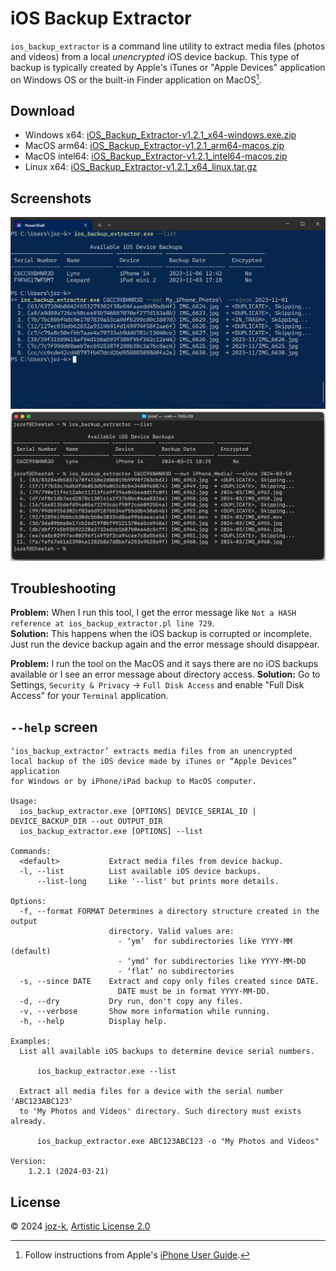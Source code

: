 iOS Backup Extractor
====================

`ios_backup_extractor` is a command line utility to extract media files (photos and videos)
from a local _unencrypted_ iOS device backup. This type of backup is typically created by Apple's iTunes
or "Apple Devices" application on Windows OS or the built-in Finder application on MacOS[^1].

[^1]: Follow instructions from Apple's [iPhone User Guide](https://support.apple.com/guide/iphone/back-up-iphone-iph3ecf67d29/ios).

Download
---------

* Windows x64: [iOS_Backup_Extractor-v1.2.1_x64-windows.exe.zip](https://github.com/joz-k/ios_backup_extractor/releases/download/v1.2.1/iOS_Backup_Extractor-v1.2.1_x64-windows.exe.zip)
* MacOS arm64: [iOS_Backup_Extractor-v1.2.1_arm64-macos.zip](https://github.com/joz-k/ios_backup_extractor/releases/download/v1.2.1/iOS_Backup_Extractor-v1.2.1_arm64-macos.zip)
* MacOS intel64: [iOS_Backup_Extractor-v1.2.1_intel64-macos.zip](https://github.com/joz-k/ios_backup_extractor/releases/download/v1.2.1/iOS_Backup_Extractor-v1.2.1_intel64-macos.zip)
* Linux x64: [iOS_Backup_Extractor-v1.2.1_x64_linux.tar.gz](https://github.com/joz-k/ios_backup_extractor/releases/download/v1.2.1/iOS_Backup_Extractor-v1.2.1_x64_linux.tar.gz)

Screenshots
-----------

![screenshot1](doc/res/win_screenshot1.png "Windows screenhost")
![screenshot1](doc/res/macos_screenshot1.png "MacOS screenhost")

Troubleshooting
---------------

**Problem:** When I run this tool, I get the error message like `Not a HASH reference at ios_backup_extractor.pl line 729`.\
**Solution:** This happens when the iOS backup is corrupted or incomplete. Just run the device backup again and the error
       message should disappear.

**Problem:** I run the tool on the MacOS and it says there are no iOS backups available or I see an error message
             about directory access.
**Solution:** Go to Settings, `Security & Privacy` → `Full Disk Access` and enable "Full Disk Access" for your
              `Terminal` application.

`--help` screen
---------------
```
‘ios_backup_extractor’ extracts media files from an unencrypted
local backup of the iOS device made by iTunes or “Apple Devices” application
for Windows or by iPhone/iPad backup to MacOS computer.

Usage:
  ios_backup_extractor.exe [OPTIONS] DEVICE_SERIAL_ID | DEVICE_BACKUP_DIR --out OUTPUT_DIR
  ios_backup_extractor.exe [OPTIONS] --list

Commands:
  <default>           Extract media files from device backup.
  -l, --list          List available iOS device backups.
      --list-long     Like '--list' but prints more details.

Options:
  -f, --format FORMAT Determines a directory structure created in the output
                      directory. Valid values are:
                        - ‘ym’  for subdirectories like YYYY-MM (default)
                        - ‘ymd’ for subdirectories like YYYY-MM-DD
                        - ‘flat’ no subdirectories
  -s, --since DATE    Extract and copy only files created since DATE.
                        DATE must be in format YYYY-MM-DD.
  -d, --dry           Dry run, don't copy any files.
  -v, --verbose       Show more information while running.
  -h, --help          Display help.

Examples:
  List all available iOS backups to determine device serial numbers.

      ios_backup_extractor.exe --list

  Extract all media files for a device with the serial number 'ABC123ABC123'
  to 'My Photos and Videos' directory. Such directory must exists already.

      ios_backup_extractor.exe ABC123ABC123 -o "My Photos and Videos"

Version:
    1.2.1 (2024-03-21)
```

License
-------

© 2024  [joz-k](https://github.com/joz-k/), [Artistic License 2.0](http://www.perlfoundation.org/artistic_license_2_0)

